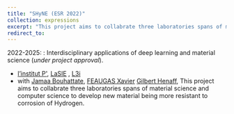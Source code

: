 ```yaml
---
title: "SHyNE (ESR 2022)"
collection: expressions
excerpt: "This project aims to collabrate three laboratories spans of material science and computer science to develop new material being more resistant to corrosion of Hydrogen."
redirect_to: 
---
```


2022-2025: : Interdisciplinary applications of deep learning and material science (*under project approval*).

- [l’institut P'](https://pprime.fr/en/home-pprime/), [LaSIE](https://lasie.univ-larochelle.fr/)  , [L3i](https://l3i.univ-larochelle.fr/)
- with [Jamaa Bouhattate](https://scholar.google.fr/citations?user=ARHabtUAAAAJ&hl=fr), [FEAUGAS Xavier](https://lasie.univ-larochelle.fr/FEAUGAS-Xavier) [Gilbert Henaff](https://pprime.fr/en/henaff-gilbert-2/), 
This project aims to collabrate three laboratories spans of material science and computer science to develop new material being more resistant to corrosion of Hydrogen.


